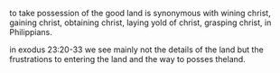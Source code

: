 to take possession of the good land is synonymous with wining christ, gaining christ, obtaining christ, laying yold of christ, grasping christ, in Philippians.

in exodus 23:20-33 we see mainly not the details of the land but the frustrations to entering the land and the way to posses theland.
